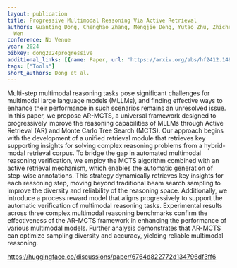 ```yaml
---
layout: publication
title: Progressive Multimodal Reasoning Via Active Retrieval
authors: Guanting Dong, Chenghao Zhang, Mengjie Deng, Yutao Zhu, Zhicheng Dou, Ji-rong
  Wen
conference: No Venue
year: 2024
bibkey: dong2024progressive
additional_links: [{name: Paper, url: 'https://arxiv.org/abs/hf2412.14835'}]
tags: ["Tools"]
short_authors: Dong et al.
---
```

Multi-step multimodal reasoning tasks pose significant challenges for multimodal large language models (MLLMs), and finding effective ways to enhance their performance in such scenarios remains an unresolved issue. In this paper, we propose AR-MCTS, a universal framework designed to progressively improve the reasoning capabilities of MLLMs through Active Retrieval (AR) and Monte Carlo Tree Search (MCTS). Our approach begins with the development of a unified retrieval module that retrieves key supporting insights for solving complex reasoning problems from a hybrid-modal retrieval corpus. To bridge the gap in automated multimodal reasoning verification, we employ the MCTS algorithm combined with an active retrieval mechanism, which enables the automatic generation of step-wise annotations. This strategy dynamically retrieves key insights for each reasoning step, moving beyond traditional beam search sampling to improve the diversity and reliability of the reasoning space. Additionally, we introduce a process reward model that aligns progressively to support the automatic verification of multimodal reasoning tasks. Experimental results across three complex multimodal reasoning benchmarks confirm the effectiveness of the AR-MCTS framework in enhancing the performance of various multimodal models. Further analysis demonstrates that AR-MCTS can optimize sampling diversity and accuracy, yielding reliable multimodal reasoning.

https://huggingface.co/discussions/paper/6764d822772d134796df3ff6